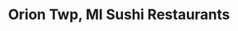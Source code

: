 ---
layout: city
title: Orion Twp, MI Sushi Restaurants
permalink: /michigan/orion-twp/
stateAbbr: MI
stateName: Michigan
cityName: Orion Twp
---